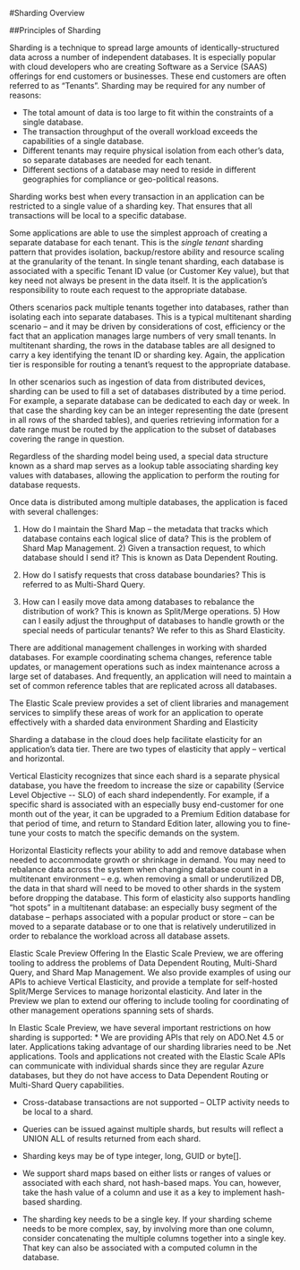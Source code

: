 #Sharding Overview 

##Principles of Sharding 

Sharding is a technique to spread large amounts of identically-structured data across a number of independent databases. It is especially popular with cloud developers who are creating Software as a Service (SAAS) offerings for end customers or businesses.  These end customers are often referred to as “Tenants”.  Sharding may be required for any number of reasons: 

* The total amount of data is too large to fit within the constraints of a single database. 
* The transaction throughput of the overall workload exceeds the capabilities of a single database.
* Different tenants may require physical isolation from each other’s data, so separate databases are needed for each tenant.
* Different sections of a database may need to reside in different geographies for compliance or geo-political reasons.
 
Sharding works best when every transaction in an application can be restricted to a single value of a sharding key.  That ensures that all transactions will be local to a specific database.  

Some applications are able to use the simplest approach of creating a separate database for each tenant.  This is the *single tenant* sharding pattern that provides isolation, backup/restore ability and resource scaling at the granularity of the tenant.  In single tenant sharding, each database is associated with a specific Tenant ID value (or Customer Key value), but that key need not always be present in the data itself.   It is the application’s responsibility to route each request to the appropriate database. 

Others scenarios pack multiple tenants together into databases, rather than isolating each into separate databases. This is a typical multitenant sharding scenario – and it may be driven by considerations of cost, efficiency or the fact that an application manages large numbers of very small tenants. In multitenant sharding, the rows in the database tables are all designed to carry a key identifying the tenant ID or sharding key.  Again, the application tier is responsible for routing a tenant’s request to the appropriate database. 

In other scenarios such as ingestion of data from distributed devices, sharding can be used to fill a set of databases distributed by a time period.  For example, a separate database can be dedicated to each day or week.   In that case the sharding key can be an integer representing the date (present in all rows of the sharded tables), and queries retrieving information for a date range must be routed by the application to the subset of databases covering the range in question.  

Regardless of the sharding model being used, a special data structure known as a shard map serves as a lookup table associating sharding key values with databases, allowing the application to perform the routing for database requests. 

Once data is distributed among multiple databases, the application is faced with several challenges: 

1) How do I maintain the Shard Map – the metadata that tracks which database contains each logical slice of data?   This is the problem of Shard Map Management. 2) Given a transaction request, to which database should I send it?   This is known as Data Dependent Routing.

3) How do I satisfy requests that cross database boundaries?   This is referred to as Multi-Shard Query. 

4) How can I easily move data among databases to rebalance the distribution of work?  This is known as Split/Merge operations. 5) How can I easily adjust the throughput of databases to handle growth or the special needs of particular tenants?  We refer to this as Shard Elasticity.

There are additional management challenges in working with sharded databases. For example coordinating schema changes, reference table updates, or management operations such as index maintenance across a large set of databases.  And frequently, an application will need to maintain a set of common reference tables that are replicated across all databases.   

The Elastic Scale preview provides a set of client libraries and management services to simplify these areas of work for an application to operate effectively with a sharded data environment Sharding and Elasticity

Sharding a database in the cloud does help facilitate elasticity for an application’s data tier.  There are two types of elasticity that apply – vertical and horizontal. 

Vertical Elasticity recognizes that since each shard is a separate physical database, you have the freedom to increase the size or capability (Service Level Objective -- SLO) of each shard independently. For example, if a specific shard is associated with an especially busy end-customer for one month out of the year, it can be upgraded to a Premium Edition database for that period of time, and return to Standard Edition later, allowing you to fine-tune your costs to match the specific demands on the system. 

Horizontal Elasticity reflects your ability to add and remove database when needed to accommodate growth or shrinkage in demand.  You may need to rebalance data across the system when changing database count in a multitenant environment – e.g. when removing a small or underutilized DB, the data in that shard will need to be moved to other shards in the system before dropping the database.  This form of elasticity also supports handling “hot spots” in a multitenant database:  an especially busy segment of the database – perhaps associated with a popular product or store – can be moved to a separate database or to one that is relatively underutilized in order to rebalance the workload across all database assets.  

Elastic Scale Preview Offering In the Elastic Scale Preview, we are offering tooling to address the problems of Data Dependent Routing, Multi-Shard Query, and Shard Map Management. We also provide examples of using our APIs to achieve Vertical Elasticity, and provide a template for self-hosted Split/Merge Services to manage horizontal elasticity.  And later in the Preview we plan to extend our offering to include tooling for coordinating of other management operations spanning sets of shards.

In Elastic Scale Preview, we have several important restrictions on how sharding is supported:  * We are providing APIs that rely on ADO.Net 4.5 or later. Applications taking advantage of our sharding libraries need to be .Net applications.  Tools and applications not created with the Elastic Scale APIs can communicate with individual shards since they are regular Azure databases, but they do not have access to Data Dependent Routing or Multi-Shard Query capabilities. 

* Cross-database transactions are not supported – OLTP activity needs to be local to a shard. 

* Queries can be issued against multiple shards, but results will reflect a UNION ALL of results returned from each shard. 

* Sharding keys may be of type integer, long, GUID or byte[]. 

* We support shard maps based on either lists or ranges of values or associated with each shard, not hash-based maps.  You can, however, take the hash value of a column and use it as a key to implement hash-based sharding.  

* The sharding key needs to be a single key. If your sharding scheme needs to be more complex, say, by involving more than one column, consider concatenating the multiple columns together into a single key.  That key can also be associated with a computed column in the database. 

